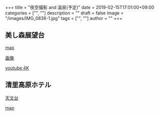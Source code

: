 ﻿+++
title = "夜空撮影 and 温泉(予定)"
date = 2019-02-15T17:01:00+09:00
categories = ["", ""]
description = ""
draft = false
image = "/images/IMG_0836-1.jpg"
tags = ["", ""]
author = ""
+++


## 美し森展望台

[map](https://www.google.co.jp/maps/place/%E7%BE%8E%E3%81%97%E6%A3%AE%E5%B1%95%E6%9C%9B%E5%8F%B0/@35.9345687,138.4184494,15.75z/data=!4m5!3m4!1s0x601c3feb64eebea3:0x18d66f3f5a91370b!8m2!3d35.9396396!4d138.420879?hl=ja)


[画像](https://www.google.com/search?q=%E7%BE%8E%E3%81%97%E6%A3%AE%E5%B1%95%E6%9C%9B%E5%8F%B0+%E6%98%9F&tbm=isch&source=univ&sa=X&ved=2ahUKEwiA-4Gns73gAhUN87wKHSb4B8UQsAR6BAgDEAE&biw=1733&bih=981)


[youtube 4K](https://www.youtube.com/watch?v=3B4UCDpON_A)

## 清里高原ホテル

[天文台](https://kiyosato.izumigo.co.jp/observatory/)

[map](https://www.google.co.jp/maps/place/%E6%B8%85%E9%87%8C%E9%AB%98%E5%8E%9F%E3%83%9B%E3%83%86%E3%83%AB/@35.9365843,138.421857,17z/data=!3m1!4b1!4m5!3m4!1s0x601c15a9bea80783:0x7fab50f7e2435fd2!8m2!3d35.93658!4d138.424051?hl=ja)

